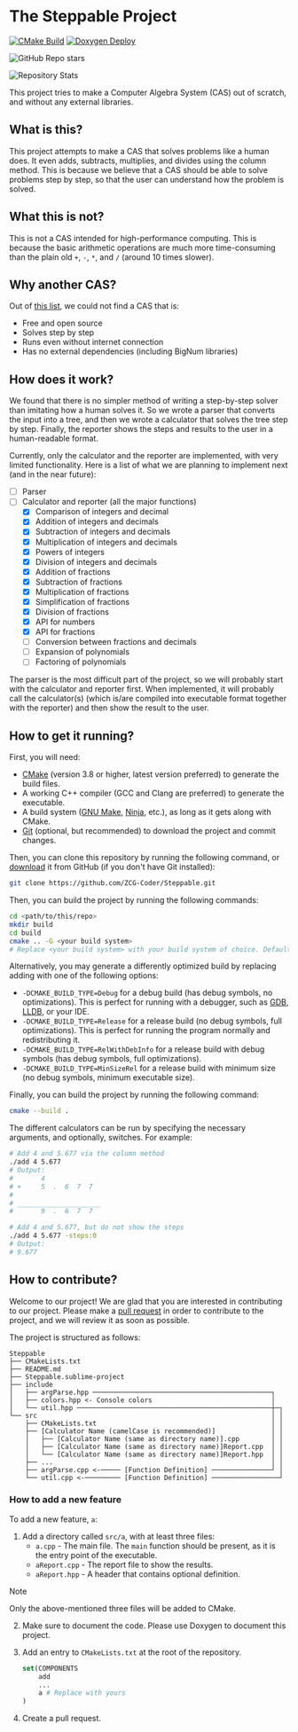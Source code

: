 # The Steppable Project

[![CMake Build](https://github.com/ZCG-coder/Steppable/actions/workflows/cmake-multi-platform.yml/badge.svg)](https://github.com/ZCG-coder/Steppable/actions/workflows/cmake-multi-platform.yml)
[![Doxygen Deploy](https://github.com/ZCG-coder/Steppable/actions/workflows/doxygen-gh-pages.yml/badge.svg)](https://github.com/ZCG-coder/Steppable/actions/workflows/doxygen-gh-pages.yml)

![GitHub Repo stars](https://img.shields.io/github/stars/ZCG-Coder/Steppable)

![Repository Stats](https://repobeats.axiom.co/api/embed/96b5654dbd10a4c759deff9d9f6ef6421b6c41e3.svg "Repobeats analytics image")

This project tries to make a Computer Algebra System (CAS) out of scratch, and without any external libraries.

## What is this?

This project attempts to make a CAS that solves problems like a human does. It even adds, subtracts, multiplies, and
divides using the column method. This is because we believe that a CAS should be able to solve problems step by step, so
that the user can understand how the problem is solved.

## What this is not?

This is not a CAS intended for high-performance computing. This is because the basic arithmetic operations are much more
time-consuming than the plain old `+`, `-`, `*`, and `/` (around 10 times slower).

## Why another CAS?

Out of [this list](https://en.wikipedia.org/wiki/List_of_computer_algebra_systems), we could not find a CAS that is:

- Free and open source
- Solves step by step
- Runs even without internet connection
- Has no external dependencies (including BigNum libraries)

## How does it work?

We found that there is no simpler method of writing a step-by-step solver than imitating how a human solves it.
So we wrote a parser that converts the input into a tree, and then we wrote a calculator that solves the tree step by
step. Finally, the reporter shows the steps and results to the user in a human-readable format.

Currently, only the calculator and the reporter are implemented, with very limited functionality. Here is a list of what
we are planning to implement next (and in the near future):

- [ ] Parser
- [ ] Calculator and reporter (all the major functions)
    - [x] Comparison of integers and decimal
    - [x] Addition of integers and decimals
    - [x] Subtraction of integers and decimals
    - [x] Multiplication of integers and decimals
    - [x] Powers of integers
    - [x] Division of integers and decimals
    - [x] Addition of fractions
    - [x] Subtraction of fractions
    - [x] Multiplication of fractions
    - [X] Simplification of fractions
    - [x] Division of fractions
    - [X] API for numbers
    - [X] API for fractions
    - [ ] Conversion between fractions and decimals
    - [ ] Expansion of polynomials
    - [ ] Factoring of polynomials

The parser is the most difficult part of the project, so we will probably start with the calculator and reporter first.
When implemented, it will probably call the calculator(s) (which is/are compiled into executable format together with
the
reporter) and then show the result to the user.

## How to get it running?

First, you will need:

- [CMake](https://cmake.org/) (version 3.8 or higher, latest version preferred) to generate the build files.
- A working C++ compiler (GCC and Clang are preferred) to generate the executable.
- A build system ([GNU Make](https://www.gnu.org/software/make/), [Ninja](https://ninja-build.org/), etc.), as long as
  it gets along with CMake.
- [Git](https://git-scm.com/) (optional, but recommended) to download the project and commit changes.

Then, you can clone this repository by running the following command, or [download](https://github.com/ZCG-Coder) it
from GitHub (if you don't have Git installed):

```bash
git clone https://github.com/ZCG-Coder/Steppable.git
```

Then, you can build the project by running the following commands:

```bash
cd <path/to/this/repo>
mkdir build
cd build
cmake .. -G <your build system>
# Replace <your build system> with your build system of choice. Default is Make.
```

Alternatively, you may generate a differently optimized build by replacing adding with one of the following options:

- `-DCMAKE_BUILD_TYPE=Debug` for a debug build (has debug symbols, no optimizations). This is perfect for running with a
  debugger, such as [GDB](https://www.gnu.org/software/gdb/), [LLDB](https://lldb.llvm.org/), or your IDE.
- `-DCMAKE_BUILD_TYPE=Release` for a release build (no debug symbols, full optimizations). This is perfect for running
  the program normally and redistributing it.
- `-DCMAKE_BUILD_TYPE=RelWithDebInfo` for a release build with debug symbols (has debug symbols, full optimizations).
- `-DCMAKE_BUILD_TYPE=MinSizeRel` for a release build with minimum size (no debug symbols, minimum executable size).

Finally, you can build the project by running the following command:

```bash
cmake --build .
```

The different calculators can be run by specifying the necessary arguments, and optionally, switches. For example:

```bash
# Add 4 and 5.677 via the column method
./add 4 5.677
# Output:
#       4              
# +     5  .  6  7  7  
#                     
# _____________________
#       9  .  6  7  7  

# Add 4 and 5.677, but do not show the steps
./add 4 5.677 -steps:0
# Output:
# 9.677
```

## How to contribute?

Welcome to our project! We are glad that you are interested in contributing to our project. Please make a
[pull request](https://github.com/ZCG-Coder/) in order to contribute to the project, and we will review it as soon as
possible.

The project is structured as follows:

```text
Steppable
├── CMakeLists.txt
├── README.md
├── Steppable.sublime-project
├── include
│   ├── argParse.hpp ─────────────────────────────────────────────┐
│   ├── colors.hpp <- Console colors                              │
│   └── util.hpp ─────────────────────────────────────────────────┼─┐
└── src                                                           │ │
    ├── CMakeLists.txt                                            │ │
    ├── [Calculator Name (camelCase is recommended)]              │ │
    │   ├── [Calculator Name (same as directory name)].cpp        │ │
    │   ├── [Calculator Name (same as directory name)]Report.cpp  │ │
    │   └── [Calculator Name (same as directory name)]Report.hpp  │ │
    ├── ...                                                       │ │
    ├── argParse.cpp <-───── [Function Definition] ───────────────┘ │
    └── util.cpp <-───────── [Function Definition] ─────────────────┘
```

### How to add a new feature

To add a new feature, `a`:

1. Add a directory called `src/a`, with at least three files:
    - `a.cpp` - The main file. The `main` function should be present, as it is the entry point of the executable.
    - `aReport.cpp` - The report file to show the results.
    - `aReport.hpp` - A header that contains optional definition.

> [!NOTE]
>
> Only the above-mentioned three files will be added to CMake.
   
2. Make sure to document the code. Please use Doxygen to document this project.
3. Add an entry to `CMakeLists.txt` at the root of the repository.

    ```cmake
    set(COMPONENTS
        add
        ...
        a # Replace with yours
    )
    ```

4. Create a pull request.
